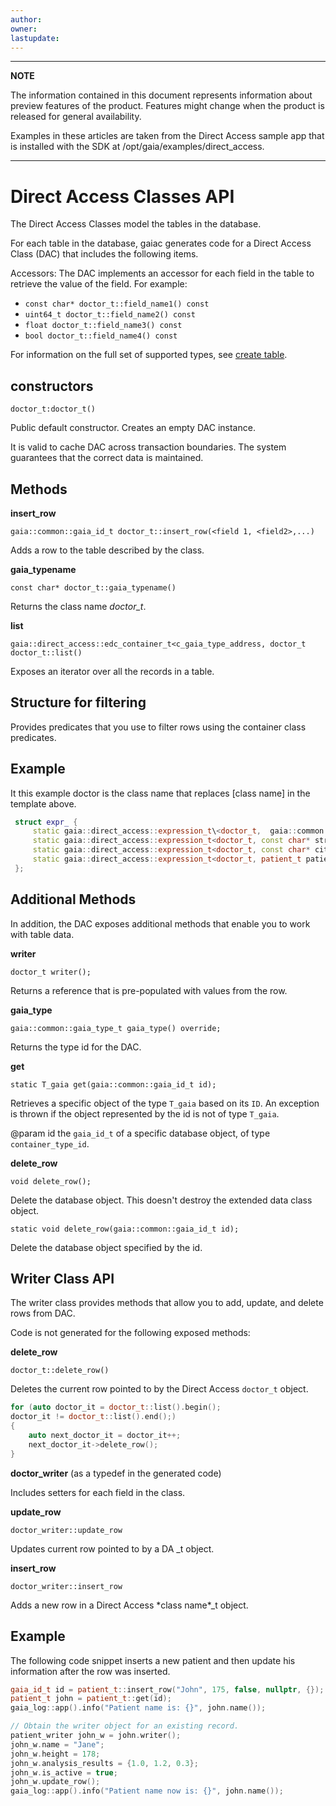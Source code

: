 ```yaml
---
author: 
owner: 
lastupdate: 
---
```


---

**NOTE**

The information contained in this document represents information about preview features of the product. Features might change when the product is released for general availability.

Examples in these articles are taken from the Direct Access sample app that is installed with the SDK at /opt/gaia/examples/direct_access.

---

# Direct Access Classes API

The Direct Access Classes model the tables in the database.

For each table in the database, gaiac generates code for a Direct Access Class (DAC) that includes the following items.

Accessors: The DAC implements an accessor for each field in the table to retrieve the value of the field. For example:

* `const char* doctor_t::field_name1() const`
* `uint64_t doctor_t::field_name2() const`
* `float doctor_t::field_name3() const`
* `bool doctor_t::field_name4() const`

For information on the full set of supported types, see [create table](ddl-create-table.md).

## constructors

`doctor_t:doctor_t()`

Public default constructor. Creates an empty DAC instance.

It is valid to cache DAC across transaction boundaries. The system guarantees that the correct data is maintained.

## Methods

**insert_row**

`gaia::common::gaia_id_t doctor_t::insert_row(<field 1, <field2>,...)`

Adds a row to the table described by the class.

**gaia_typename**

`const char* doctor_t::gaia_typename()`

Returns the class name *doctor_t*.

**list**

`gaia::direct_access::edc_container_t<c_gaia_type_address, doctor_t doctor_t::list()`

Exposes an iterator over all the records in a table.

## Structure for filtering

Provides predicates that you use to filter rows using the container class predicates.

## Example

It this example doctor is the class name that replaces \[class name\] in the template above.

```c++
 struct expr_ {
     static gaia::direct_access::expression_t\<doctor_t,  gaia::common::gaia_id_t gaia_id;
     static gaia::direct_access::expression_t<doctor_t, const char* street;
     static gaia::direct_access::expression_t<doctor_t, const char* city;
     static gaia::direct_access::expression_t<doctor_t, patient_t patient;
 };
```

## Additional Methods

In addition, the DAC exposes additional methods that enable you to work with table data.

**writer**

`doctor_t writer();`

Returns a reference that is pre-populated with values from the row.

**gaia_type**

`gaia::common::gaia_type_t gaia_type() override;`

Returns the type id for the DAC.

**get**

`static T_gaia get(gaia::common::gaia_id_t id);`

Retrieves a specific object of the type `T_gaia` based on its `ID`. An exception is thrown if the object represented by the id is not of type `T_gaia`.

@param id the `gaia_id_t` of a specific database object, of type `container_type_id`.

**delete_row**

`void delete_row();`

Delete the database object. This doesn\'t destroy the extended data class object.

`static void delete_row(gaia::common::gaia_id_t id);`

Delete the database object specified by the id.

## Writer Class API

The writer class provides methods that allow you to add, update, and delete rows from DAC.

Code is not generated for the following exposed methods:

**delete_row**

`doctor_t::delete_row()`

Deletes the current row pointed to by the Direct Access `doctor_t` object.

```c++
for (auto doctor_it = doctor_t::list().begin();
doctor_it != doctor_t::list().end();)
{
    auto next_doctor_it = doctor_it++;
    next_doctor_it->delete_row();
}
```

**doctor_writer** (as a typedef in the generated code)

Includes setters for each field in the class.

**update_row**

`doctor_writer::update_row`

Updates current row pointed to by a DA _t object.

**insert_row**

`doctor_writer::insert_row`

Adds a new row in a Direct Access \*class name\*_t object.


## Example

The following code snippet inserts a new patient and then update his information after the row was inserted.

```c++
gaia_id_t id = patient_t::insert_row("John", 175, false, nullptr, {});
patient_t john = patient_t::get(id);
gaia_log::app().info("Patient name is: {}", john.name());

// Obtain the writer object for an existing record.
patient_writer john_w = john.writer();
john_w.name = "Jane";
john_w.height = 178;
john_w.analysis_results = {1.0, 1.2, 0.3};
john_w.is_active = true;
john_w.update_row();
gaia_log::app().info("Patient name now is: {}", john.name());
```